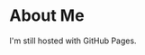 <!DOCTYPE html>
<html>
<body>
<h1>About Me</h1>
<p>I'm still hosted with GitHub Pages.</p>
</body>
</html>